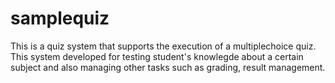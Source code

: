 # samplequiz
This  is a quiz system that supports the execution of a multiplechoice quiz.
This system developed for testing student's knowlegde about a certain subject and also managing other tasks such as grading, result management.

